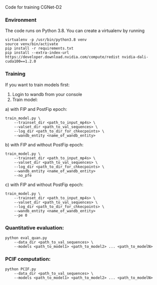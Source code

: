 Code for training CGNet-D2
### Environment

The code runs on Python 3.8. You can create a virtualenv by running
```
virtualenv -p /usr/bin/python3.8 venv
source venv/bin/activate
pip install -r requirements.txt
pip install --extra-index-url https://developer.download.nvidia.com/compute/redist nvidia-dali-cuda100==1.2.0
```

### Training

If you want to train models first:

1. Login to wandb from your console
2. Train model:

a) with FIP and PostFip epoch:

```
train_model.py \
	--trainset_dir <path_to_input_mp4s> \
	--valset_dir <path_to_val_sequences> \
	--log_dir <path_to_dir_for_chkecpoints> \
	--wandb_entity <name_of_wandb_entity>
```

b) with FIP and without PostFip epoch:
```
train_model.py \
	--trainset_dir <path_to_input_mp4s> \
	--valset_dir <path_to_val_sequences> \
	--log_dir <path_to_dir_for_chkecpoints> \
	--wandb_entity <name_of_wandb_entity>
	--no_pfe
```
c) with FIP and without PostFip epoch:
```
train_model.py \
	--trainset_dir <path_to_input_mp4s> \
	--valset_dir <path_to_val_sequences> \
	--log_dir <path_to_dir_for_chkecpoints> \
	--wandb_entity <name_of_wandb_entity>
	--pe 0
```

### Quantitative evaluation:
```
python eval_quan.py
    --data_dir <path_to_val_sequences> \
    --models <path_to_model1> <path_to_model2> ... <path_to_modelN>
```


### PCIF computation:
```
python PCIF.py
    --data_dir <path_to_val_sequences> \
    --models <path_to_model1> <path_to_model2> ... <path_to_modelN>
```

